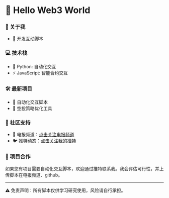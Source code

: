 # 👋 Hello Web3 World

### 🚀 关于我
- 🔧 开发互动脚本

### 💻 技术栈
- 🐍 Python: 自动化交互
- ⚡ JavaScript: 智能合约交互

### 🛠️ 最新项目
- 🤖 自动化交互脚本
- 💎 空投策略优化工具

### 🌟 社区支持
- 💬 电报频道：[点击关注电报频道](https://t.me/ilsh_auto)
- 🐦 推特动态：[点击关注我的推特](https://x.com/hashlmBrian)

### 📢 项目合作
如果您有项目需要自动化交互脚本，欢迎通过推特联系我。我会评估可行性，并上传脚本在电报频道、github。

---
⚠️ 免责声明：所有脚本仅供学习研究使用，风险请自行承担。
